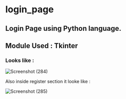 # login_page
## Login Page using Python language.
## Module Used : Tkinter
### Looks like :

![Screenshot (284)](https://user-images.githubusercontent.com/72745563/169387956-702965ce-82f6-4a58-84f9-74a0bda94dc6.png)

Also inside register section it looke like :

![Screenshot (285)](https://user-images.githubusercontent.com/72745563/169388261-854c3ead-0a6d-43f7-9aa6-ef00d74b1c4d.png)
